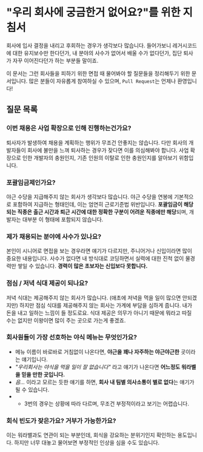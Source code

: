 # "우리 회사에 궁금한거 없어요?"를 위한 지침서
회사에 입사 결정을 내리고 후회하는 경우가 생각보다 많습니다. 들어가보니 레거시코드에 대한 유지보수만 한다던가, 내 분야의 사수가 없어서 배울 수가 없다던가, 집단 퇴사가 자꾸 이어진다던가 하는 부분들 말이죠.

이 문서는 그런 회사들을 피하기 위한 면접 때 물어봐야 할 질문들을 정리해두기 위한 문서입니다.
많은 분들이 자유롭게 참여하실 수 있으며, ```Pull Request```는 언제나 환영입니다!
## 질문 목록
### 이번 채용은 사업 확장으로 인해 진행하는건가요?
퇴사자가 발생하여 채용을 계획하는 행위가 무조건 안좋지는 않습니다. 다만 회사의 개발자들이 회사에 불만을 느껴 퇴사하는 경우가 잦다면 이를 의심해봐야 합니다.
사업 확장으로 인한 개발자의 충원인지, 기존 인원의 이탈로 인한 충원인지를 알아보기 위함입니다.
### 포괄임금제인가요?
야근 수당을 지급해주지 않는 회사가 생각보다 많습니다. 야근 수당을 연봉에 기본적으로 포함하여 지급하는 형태인데, 이는 엄연히 근로기준법 위반입니다.
**포괄임금이 해당되는 직종은 출근 시간과 퇴근 시간에 대한 정확한 구분이 어려운 직종에만 해당**되며, 개발자는 대부분 이 형태에 포함되지 않습니다.
### 제가 채용되는 분야에 사수가 있나요?
본인이 시니어로 면접을 보는 경우라면 얘기가 다르지만, 주니어거나 신입이라면 많이 중요한 내용입니다. 사수가 없다면 내 방식대로 코딩하면서 실력에 대한 진척 없이 물경력만 쌓일 수 있습니다.
**경력이 많은 초보자는 신입보다 못합니다.**
### 점심 / 저녁 식대 제공이 되나요?
저녁 식대는 제공해주지 않는 회사가 많습니다. (애초에 저녁을 먹을 일이 많으면 안되겠지만) 하지만 점심 식대를 제공해주지 않는 회사는 가계에 부담을 심하게 줍니다. 내가 돈을 내고 일하는 느낌이 들 정도로요. 식대 제공은 의무가 아니기 때문에 뭐라고 따질 수는 없지만 이왕이면 많이 주는 곳으로 가는게 좋겠죠.
### 회사원들이 가장 선호하는 야식 메뉴는 무엇인가요?
- 메뉴 이름이 바로바로 거침없이 나온다면, **야근을 꽤나 자주하는 야근야근한** 곳이라는 얘기입니다.
- *"우리회사는 야식을 먹을 일이 잘 없습니다"* 라고 얘기가 나온다면 **어느정도 워라벨을 믿을 만한 곳입니다.**
- *음...* 이라고 모르는 듯한 얘기를 하면, **회사 내 팀별 의사소통이 별로 없다**는 얘기가 될 수 있습니다.
-   - 3번의 경우는 상황에 따라 다르며, 무조건 부정적이라고 보기는 어렵습니다.
### 회식 빈도가 잦은가요? 거부가 가능한가요?
이는 워라밸과도 연관이 되는 부분인데, 회식을 강요하는 분위기인지 확인하는 용도입니다. 하지만 너무 대놓고 물어보면 부정적인 인상을 심을 수도 있습니다.
